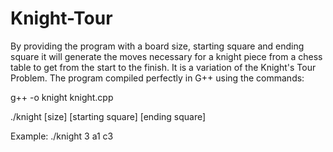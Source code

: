 # Knight-Tour
By providing the program with a board size, starting square and ending square it will generate the moves necessary for a knight piece from a chess table to get from the start to the finish. It is a variation of the Knight's Tour Problem. The program compiled perfectly in G++ using the commands:

g++ -o knight knight.cpp

./knight [size] [starting square] [ending square]

Example: ./knight 3 a1 c3
